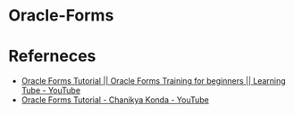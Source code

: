 # Oracle-Forms

# Referneces
* [Oracle Forms Tutorial || Oracle Forms Training for beginners || Learning Tube - YouTube](https://www.youtube.com/watch?v=xPktL8oSR_s)
* [Oracle Forms Tutorial - Chanikya Konda - YouTube](https://www.youtube.com/playlist?list=PLGfV_goH6Dpz1TWMOypRILJ1LbaBAbtxk)
  
